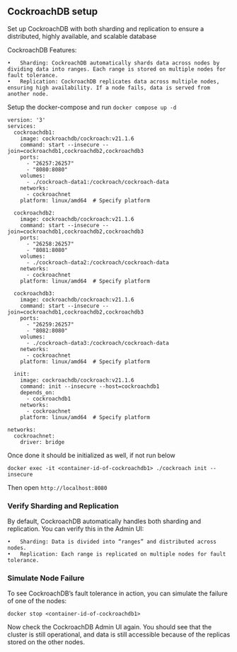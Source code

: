 
## CockroachDB setup
Set up CockroachDB with both sharding and replication to ensure a distributed, highly available, and scalable database

CockroachDB Features:

	•	Sharding: CockroachDB automatically shards data across nodes by dividing data into ranges. Each range is stored on multiple nodes for fault tolerance.
	•	Replication: CockroachDB replicates data across multiple nodes, ensuring high availability. If a node fails, data is served from another node.
Setup the docker-compose and run `docker compose up -d`

```
version: '3'
services:
  cockroachdb1:
    image: cockroachdb/cockroach:v21.1.6
    command: start --insecure --join=cockroachdb1,cockroachdb2,cockroachdb3
    ports:
      - "26257:26257"
      - "8080:8080"
    volumes:
      - ./cockroach-data1:/cockroach/cockroach-data
    networks:
      - cockroachnet
    platform: linux/amd64  # Specify platform

  cockroachdb2:
    image: cockroachdb/cockroach:v21.1.6
    command: start --insecure --join=cockroachdb1,cockroachdb2,cockroachdb3
    ports:
      - "26258:26257"
      - "8081:8080"
    volumes:
      - ./cockroach-data2:/cockroach/cockroach-data
    networks:
      - cockroachnet
    platform: linux/amd64  # Specify platform

  cockroachdb3:
    image: cockroachdb/cockroach:v21.1.6
    command: start --insecure --join=cockroachdb1,cockroachdb2,cockroachdb3
    ports:
      - "26259:26257"
      - "8082:8080"
    volumes:
      - ./cockroach-data3:/cockroach/cockroach-data
    networks:
      - cockroachnet
    platform: linux/amd64  # Specify platform

  init:
    image: cockroachdb/cockroach:v21.1.6
    command: init --insecure --host=cockroachdb1
    depends_on:
      - cockroachdb1
    networks:
      - cockroachnet
    platform: linux/amd64  # Specify platform

networks:
  cockroachnet:
    driver: bridge
```

Once done it should be initialized as well, if not run below
```
docker exec -it <container-id-of-cockroachdb1> ./cockroach init --insecure
```
Then open 
`http://localhost:8080`

### Verify Sharding and Replication

By default, CockroachDB automatically handles both sharding and replication. You can verify this in the Admin UI:

	•	Sharding: Data is divided into “ranges” and distributed across nodes.
	•	Replication: Each range is replicated on multiple nodes for fault tolerance.


### Simulate Node Failure

To see CockroachDB’s fault tolerance in action, you can simulate the failure of one of the nodes:
```
docker stop <container-id-of-cockroachdb1>
```

Now check the CockroachDB Admin UI again. You should see that the cluster is still operational, and data is still accessible because of the replicas stored on the other nodes.
